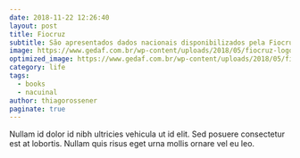 ```yaml
---
date: 2018-11-22 12:26:40
layout: post
title: Fiocruz
subtitle: São apresentados dados nacionais disponibilizados pela Fiocruz.  
image: https://www.gedaf.com.br/wp-content/uploads/2018/05/fiocruz-logo.jpg
optimized_image: https://www.gedaf.com.br/wp-content/uploads/2018/05/fiocruz-logo.jpg
category: life
tags:
  - books
  - nacuinal
author: thiagorossener
paginate: true
---
```

<!--page-->

Nullam id dolor id nibh ultricies vehicula ut id elit. Sed posuere consectetur est at lobortis. Nullam quis risus eget urna mollis ornare vel eu leo.










